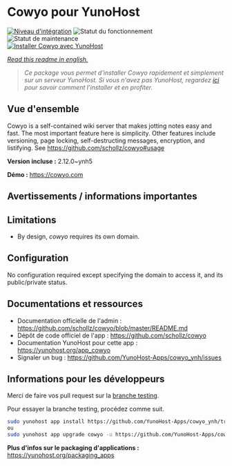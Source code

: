 <!--
N.B.: This README was automatically generated by https://github.com/YunoHost/apps/tree/master/tools/README-generator
It shall NOT be edited by hand.
-->

# Cowyo pour YunoHost

[![Niveau d'intégration](https://dash.yunohost.org/integration/cowyo.svg)](https://dash.yunohost.org/appci/app/cowyo) ![Statut du fonctionnement](https://ci-apps.yunohost.org/ci/badges/cowyo.status.svg) ![Statut de maintenance](https://ci-apps.yunohost.org/ci/badges/cowyo.maintain.svg)  
[![Installer Cowyo avec YunoHost](https://install-app.yunohost.org/install-with-yunohost.svg)](https://install-app.yunohost.org/?app=cowyo)

*[Read this readme in english.](./README.md)*

> *Ce package vous permet d'installer Cowyo rapidement et simplement sur un serveur YunoHost.
Si vous n'avez pas YunoHost, regardez [ici](https://yunohost.org/#/install) pour savoir comment l'installer et en profiter.*

## Vue d'ensemble

Cowyo is a self-contained wiki server that makes jotting notes easy and fast. The most important feature here is simplicity. Other features include versioning, page locking, self-destructing messages, encryption, and listifying. See https://github.com/schollz/cowyo#usage


**Version incluse :** 2.12.0~ynh5

**Démo :** https://cowyo.com
## Avertissements / informations importantes

## Limitations

 * By design, *cowyo* requires its own domain.
 
## Configuration

No configuration required except specifying the domain to access it, and its public/private status.

## Documentations et ressources

* Documentation officielle de l'admin : <https://github.com/schollz/cowyo/blob/master/README.md>
* Dépôt de code officiel de l'app : <https://github.com/schollz/cowyo>
* Documentation YunoHost pour cette app : <https://yunohost.org/app_cowyo>
* Signaler un bug : <https://github.com/YunoHost-Apps/cowyo_ynh/issues>

## Informations pour les développeurs

Merci de faire vos pull request sur la [branche testing](https://github.com/YunoHost-Apps/cowyo_ynh/tree/testing).

Pour essayer la branche testing, procédez comme suit.

``` bash
sudo yunohost app install https://github.com/YunoHost-Apps/cowyo_ynh/tree/testing --debug
ou
sudo yunohost app upgrade cowyo -u https://github.com/YunoHost-Apps/cowyo_ynh/tree/testing --debug
```

**Plus d'infos sur le packaging d'applications :** <https://yunohost.org/packaging_apps>
